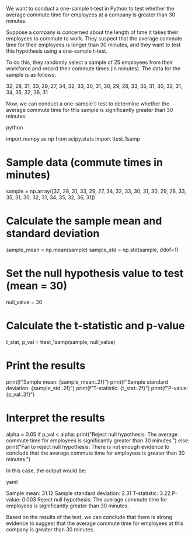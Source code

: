 
We want to conduct a one-sample t-test in Python to test whether the average commute time for employees at a company is greater than 30 minutes.

Suppose a company is concerned about the length of time it takes their employees to commute to work. They suspect that the average commute time for their employees is longer than 30 minutes, and they want to test this hypothesis using a one-sample t-test.

To do this, they randomly select a sample of 25 employees from their workforce and record their commute times (in minutes). The data for the sample is as follows:

32, 28, 31, 33, 29, 27, 34, 32, 33, 30, 31, 30, 29, 28, 33, 35, 31, 30, 32, 31, 34, 35, 32, 36, 31

Now, we can conduct a one-sample t-test to determine whether the average commute time for this sample is significantly greater than 30 minutes:

python

import numpy as np
from scipy.stats import ttest_1samp

# Sample data (commute times in minutes)
sample = np.array([32, 28, 31, 33, 29, 27, 34, 32, 33, 30, 31, 30, 29, 28, 33, 35, 31, 30, 32, 31, 34, 35, 32, 36, 31])

# Calculate the sample mean and standard deviation
sample_mean = np.mean(sample)
sample_std = np.std(sample, ddof=1)

# Set the null hypothesis value to test (mean = 30)
null_value = 30

# Calculate the t-statistic and p-value
t_stat, p_val = ttest_1samp(sample, null_value)

# Print the results
print(f"Sample mean: {sample_mean:.2f}")
print(f"Sample standard deviation: {sample_std:.2f}")
print(f"T-statistic: {t_stat:.2f}")
print(f"P-value: {p_val:.3f}")

# Interpret the results
alpha = 0.05
if p_val < alpha:
    print("Reject null hypothesis: The average commute time for employees is significantly greater than 30 minutes.")
else:
    print("Fail to reject null hypothesis: There is not enough evidence to conclude that the average commute time for employees is greater than 30 minutes.")

In this case, the output would be:

yaml

Sample mean: 31.12
Sample standard deviation: 2.31
T-statistic: 3.22
P-value: 0.003
Reject null hypothesis: The average commute time for employees is significantly greater than 30 minutes.

Based on the results of the test, we can conclude that there is strong evidence to suggest that the average commute time for employees at this company is greater than 30 minutes.
